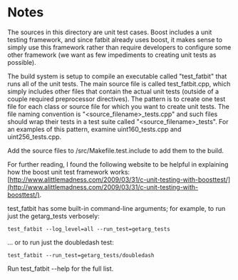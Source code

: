 # Notes
The sources in this directory are unit test cases.  Boost includes a
unit testing framework, and since fatbit already uses boost, it makes
sense to simply use this framework rather than require developers to
configure some other framework (we want as few impediments to creating
unit tests as possible).

The build system is setup to compile an executable called "test_fatbit"
that runs all of the unit tests.  The main source file is called
test_fatbit.cpp, which simply includes other files that contain the
actual unit tests (outside of a couple required preprocessor
directives).  The pattern is to create one test file for each class or
source file for which you want to create unit tests.  The file naming
convention is "<source_filename>_tests.cpp" and such files should wrap
their tests in a test suite called "<source_filename>_tests".  For an
examples of this pattern, examine uint160_tests.cpp and
uint256_tests.cpp.

Add the source files to /src/Makefile.test.include to add them to the build.

For further reading, I found the following website to be helpful in
explaining how the boost unit test framework works:
[http://www.alittlemadness.com/2009/03/31/c-unit-testing-with-boosttest/](http://www.alittlemadness.com/2009/03/31/c-unit-testing-with-boosttest/).

test_fatbit has some built-in command-line arguments; for
example, to run just the getarg_tests verbosely:

    test_fatbit --log_level=all --run_test=getarg_tests

... or to run just the doubledash test:

    test_fatbit --run_test=getarg_tests/doubledash

Run  test_fatbit --help   for the full list.

